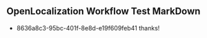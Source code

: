 ## OpenLocalization Workflow Test MarkDown
* 8636a8c3-95bc-401f-8e8d-e19f609feb41 thanks!

<!--HONumber=Jul16_HO5-->



